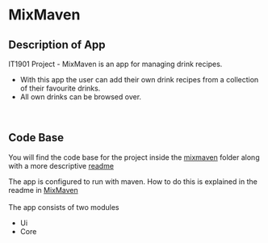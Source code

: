 # MixMaven

## Description of App

IT1901 Project - MixMaven is an app for managing drink recipes. <br>

- With this app the user can add their own drink recipes from a collection of their favourite drinks.
- All own drinks can be browsed over.
<br>

 ## Code Base <br>

 You will find the code base for the project inside the [mixmaven](/mixmaven/) folder along with a more descriptive [readme](/mixmaven/readme.md)
 <br>

The app is configured to run with maven. How to do this is explained in the readme in [MixMaven](/mixmaven/readme.md)
</br>
<br>
The app consists of two modules

- Ui  
- Core
</br>
